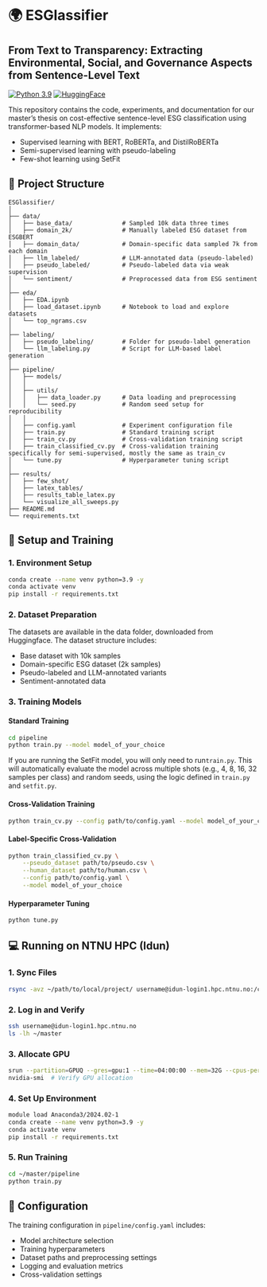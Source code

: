 # 🌍 ESGlassifier
## From Text to Transparency: Extracting Environmental, Social, and Governance Aspects from Sentence-Level Text

[![Python 3.9](https://img.shields.io/badge/python-3.9-blue.svg)](https://www.python.org/downloads/)
[![HuggingFace](https://img.shields.io/badge/HuggingFace-Transformers-orange)](https://huggingface.co/)

This repository contains the code, experiments, and documentation for our master’s thesis on cost-effective sentence-level ESG classification using transformer-based NLP models. It implements:

- Supervised learning with BERT, RoBERTa, and DistilRoBERTa
- Semi-supervised learning with pseudo-labeling
- Few-shot learning using SetFit

## 📁 Project Structure

```
ESGlassifier/
│
├── data/                   
│   ├── base_data/              # Sampled 10k data three times 
│   ├── domain_2k/              # Manually labeled ESG dataset from ESGBERT 
│   ├── domain_data/            # Domain-specific data sampled 7k from each domain
│   ├── llm_labeled/            # LLM-annotated data (pseudo-labeled)
│   ├── pseudo_labeled/         # Pseudo-labeled data via weak supervision
│   └── sentiment/              # Preprocessed data from ESG sentiment
│
├── eda/
│   ├── EDA.ipynb               
│   ├── load_dataset.ipynb      # Notebook to load and explore datasets
│   └── top_ngrams.csv         
│
├── labeling/
│   ├── pseudo_labeling/        # Folder for pseudo-label generation
│   └── llm_labeling.py         # Script for LLM-based label generation
│
├── pipeline/
│   ├── models/
│   │
│   ├── utils/
│   │   ├── data_loader.py      # Data loading and preprocessing
│   │   └── seed.py             # Random seed setup for reproducibility
│   │
│   ├── config.yaml             # Experiment configuration file
│   ├── train.py                # Standard training script
│   ├── train_cv.py             # Cross-validation training script
│   ├── train_classified_cv.py  # Cross-validation training specifically for semi-supervised, mostly the same as train_cv 
│   └── tune.py                 # Hyperparameter tuning script
│
├── results/
│   ├── few_shot/
│   ├── latex_tables/
│   ├── results_table_latex.py
│   └── visualize_all_sweeps.py           
├── README.md
└── requirements.txt
```

## 🚀 Setup and Training

### 1. Environment Setup
```bash
conda create --name venv python=3.9 -y
conda activate venv
pip install -r requirements.txt
```

### 2. Dataset Preparation
The datasets are available in the data folder, downloaded from Huggingface. The dataset structure includes:
- Base dataset with 10k samples
- Domain-specific ESG dataset (2k samples)
- Pseudo-labeled and LLM-annotated variants
- Sentiment-annotated data

### 3. Training Models

#### Standard Training
```bash
cd pipeline
python train.py --model model_of_your_choice
```

If you are running the SetFit model, you will only need to run`train.py`. This will automatically evaluate the model across multiple shots (e.g., 4, 8, 16, 32 samples per class) and random seeds, using the logic defined in `train.py` and `setfit.py`.



#### Cross-Validation Training
```bash
python train_cv.py --config path/to/config.yaml --model model_of_your_choice

```

#### Label-Specific Cross-Validation
```bash
python train_classified_cv.py \
    --pseudo_dataset path/to/pseudo.csv \
    --human_dataset path/to/human.csv \
    --config path/to/config.yaml \
    --model model_of_your_choice
```

#### Hyperparameter Tuning
```bash
python tune.py
```

## 💻 Running on NTNU HPC (Idun)

### 1. Sync Files
```bash
rsync -avz ~/path/to/local/project/ username@idun-login1.hpc.ntnu.no:/cluster/home/username/master/
```

### 2. Log in and Verify
```bash
ssh username@idun-login1.hpc.ntnu.no
ls -lh ~/master
```

### 3. Allocate GPU
```bash
srun --partition=GPUQ --gres=gpu:1 --time=04:00:00 --mem=32G --cpus-per-task=4 --pty bash
nvidia-smi  # Verify GPU allocation
```

### 4. Set Up Environment
```bash
module load Anaconda3/2024.02-1
conda create --name venv python=3.9 -y
conda activate venv
pip install -r requirements.txt
```

### 5. Run Training
```bash
cd ~/master/pipeline
python train.py
```

## 🔧 Configuration

The training configuration in `pipeline/config.yaml` includes:
- Model architecture selection
- Training hyperparameters
- Dataset paths and preprocessing settings
- Logging and evaluation metrics
- Cross-validation settings
